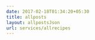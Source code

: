 ```yaml
---
date: 2017-02-18T01:34:20+05:30
title: allposts
layout: allpostsJson
url: services/allrecipes
---
```


